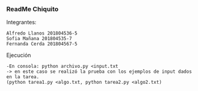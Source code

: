 ### ReadMe Chiquito
Integrantes:

    Alfredo Llanos 201804536-5
    Sofia Mañana 201804535-7
    Fernanda Cerda 201804567-5
    
Ejecución

    -En consola: python archivo.py <input.txt
    -> en este caso se realizó la prueba con los ejemplos de input dados en la tarea. 
    (python tarea1.py <algo.txt, python tarea2.py <algo2.txt)
   
